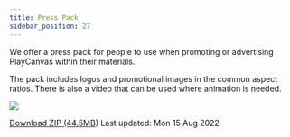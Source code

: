 ```yaml
---
title: Press Pack
sidebar_position: 27
---
```


We offer a press pack for people to use when promoting or advertising PlayCanvas within their materials.

The pack includes logos and promotional images in the common aspect ratios. There is also a video that can be used where animation is needed.

![][preview-image]

[Download ZIP (44.5MB)][download-link]
Last updated: Mon 15 Aug 2022

[preview-image]: /images/user-manual/press-pack/press-pack-preview.png
[download-link]: pathname:///downloads/playcanvas-press-pack.zip
